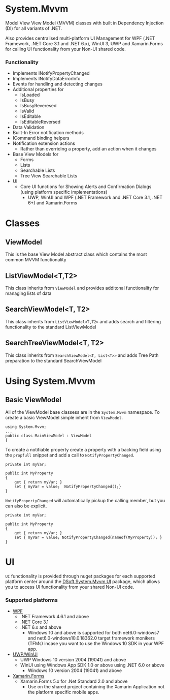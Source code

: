 # System.Mvvm

Model View View Model (MVVM) classes with built in Dependency Injection (DI) for all variants of .NET.

Also provides centralised multi-platform UI Management for WPF (.NET Framework, .NET Core 3.1 and .NET 6.x), WinUI 3, UWP and Xamarin.Forms for calling UI functionality from your Non-UI shared code.

### Functionality

- Implements INotifyPropertyChanged
- Implements INotifyDataErrorInfo
- Events for handling and detecting changes
- Additional properties for 
  - IsLoaded
  - IsBusy
  - IsBusyReveresed
  - IsValid
  - IsEditable
  - IsEditableReversed
- Data Validation 
- Built-In Error notification methods
- ICommand binding helpers
- Notification extension actions
    - Rather than overriding a property, add an action when it changes
- Base View Models for
    - Forms
    - Lists
    - Searchable Lists
    - Tree View Searchable Lists
- UI
  - Core UI functions for Showing Alerts and Confirmation Dialogs (using platform specific implementations)
     - UWP, WinUI and WPF (.NET Framework and .NET Core 3.1, .NET 6+) and Xamarin.Forms

# Classes

## ViewModel
This is the base View Model abstract class which contains the most common MVVM functionality

## ListViewModel<T,T2>
This class inherits from `ViewModel` and provides additonal functionality for managing lists of data

## SearchViewModel<T, T2>
This class inherits from `ListViewModel<T,T2>` and adds search and filtering functionality to the standard ListViewModel

## SearchTreeViewModel<T, T2>
This class inherits from `SearchViewModel<T, List<T>>` and adds Tree Path preparation to the standard SearchViewModel

# Using System.Mvvm

## Basic ViewModel
All of the ViewModel base classess are in the `System.Mvvm` namespace.  To create a basic ViewModel simple inherit from `ViewModel`.

    using System.Mvvm;
    ...
    public class MainViewModel : ViewModel
    {

To create a notifiable property create a property with a backing field using the `propfull` snippet and add a call to `NotifyPropertyChanged`.

    private int myVar;

    public int MyProperty
    {
        get { return myVar; }
        set { myVar = value;  NotifyPropertyChanged();}
    }

`NotifyPropertyChanged` will automatically pickup the calling member, but you can also be explicit.

    private int myVar;

    public int MyProperty
    {
        get { return myVar; }
        set { myVar = value; NotifyPropertyChanged(nameof(MyProperty)); }
    }



# UI

`UI` functionality is provided through nuget packages for each supported platform center around the [DSoft.System.Mvvm.UI](https://www.nuget.org/packages/DSoft.System.Mvvm.UI) package, which allows you to access UI functionality from your shared Non-UI code.

### Supported platforms

 - [WPF](https://www.nuget.org/packages/DSoft.System.Mvvm.UI.WPF)
   - .NET Framework 4.6.1 and above
   - .NET Core 3.1
   - .NET 6.x and above
     - Windows 10 and above is supported for both net6.0-windows7 and net6.0-windows10.0.18362.0 target framework monikers (TFMs) incase you want to use the Windows 10 SDK in your WPF app.
 - [UWP/WinUI](https://www.nuget.org/packages/DSoft.System.Mvvm.UI.WinUI)
   - UWP Windows 10 version 2004 (19041) and above
   - WinUI using Windows App SDK 1.0 or above using .NET 6.0 or above
     - Windows 10 version 2004 (19041) and above
 - [Xamarin.Forms](https://www.nuget.org/packages/DSoft.System.Mvvm.UI.Forms)
   - Xamarin.Forms 5.x for .Net Standard 2.0 and above
     - Use on the shared project containing the Xamarin Application not the platform specific mobile apps.